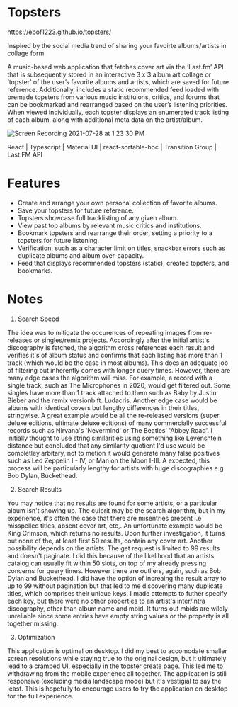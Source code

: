 # Topsters 

https://ebof1223.github.io/topsters/

Inspired by the social media trend of sharing your favoirte albums/artists in collage form. 

A music-based web application that fetches cover art via the ‘Last.fm’ API that is subsequently stored in an interactive 3 x 3 album art collage or ‘topster’ of the user’s favorite albums and artists, which are saved for future reference. Additionally, includes a static recommended feed loaded with premade topsters from various music instituions, critics, and forums that can be bookmarked and rearranged based on the user’s listening priorities. When viewed individually, each topster displays an enumerated track listing of each album, along with additional meta data on the artist/album.


![Screen Recording 2021-07-28 at 1 23 30 PM](https://user-images.githubusercontent.com/66833914/127378471-500b7e22-4e99-4f0f-ac64-909f0bd97c5a.gif)



  React |
  Typescript |
  Material UI |
  react-sortable-hoc |
  Transition Group |
  Last.FM API
  
  # Features
  * Create and arrange your own personal collection of favorite albums.
  * Save your topsters for future reference.
  * Topsters showcase full tracklisting of any given album.
  * View past top albums by relevant music critics and institutions.
  * Bookmark topsters and rearrange their order, setting a priority to a topsters for future listening.
  * Verification, such as a character limit on titles, snackbar errors such as duplicate albums and album over-capacity.
  * Feed that displays recommended topsters (static), created topsters, and bookmarks.
  
  # Notes
  
  1. Search Speed

  The idea was to mitigate the occurences of repeating images from re-releases or singles/remix projects. Accordingly after the initial artist's discography is fetched, the algorithm cross references each result and verifies it's of album status and confirms that each listing has more than 1 track (which would be the case in most albums). This does an adequate job of filtering but inherently comes with longer query times. However, there are many edge cases the algorithm will miss. For example, a record with a single track, such as The Microphones in 2020, would get filtered out. Some singles have more than 1 track attached to them such as Baby by Justin Bieber and the remix versionb ft. Ludacris. Another edge case would be albums with identical covers but lengthy differences in their titles, stringwise. A great example would be all the re-released versions (super deluxe editions, ultimate deluxe editions) of many commercially successful records such as Nirvana's 'Nevermind' or The Beatles' 'Abbey Road'. I initially thought to use string similarities using something like Levenshtein distance but concluded that any similarity quotient I'd use would be completley arbitary, not to metion it would generate many false positives such as Led Zeppelin I - IV, or Man on the Moon I-III. A expected, this process will be particularly lengthy for artists with huge discographies e.g Bob Dylan, Buckethead.
  
 2. Search Results
 
  You may notice that no results are found for some artists, or a particular album isn't showing up. The culprit may be the search algorithm, but in my experience, it's often the case that there are misentries present i.e misspelled titles, absent cover art, etc,. An unfortunate example would be King Crimson, which returns no results. Upon further investigation, it turns out none of the, at least first 50 results, contain any cover art. Another possibility depends on the artists. The get request is limited to 99 results and doesn't paginate. I did this because of the likelihood that an artists catalog can usually fit within 50 slots, on top of my already pressing concerns for query times. However there are outliers, again, such as Bob Dylan and Buckethead. I did have the option of increaing the result array to up to 99 without pagination but that led to me discovering many duplicate titles, which comprises their unique keys. I made attempts to futher specify each key, but there were no other properties to an artist's inter/intra discography, other than album name and mbid. It turns out mbids are wildly unreliable since some entries have empty string values or the property is all together missing.
 

 3. Optimization

  This application is optimal on desktop. I did my best to accomodate smaller screen resolutions while staying true to the original design, but it ultimately lead to a cramped UI, especially in the topster create page. This led me to withdrawing from the mobile experience all together. The application is still responsive (excluding media landscape mode) but it's vestigial to say the least. This is hopefully to encourage users to try the application on desktop for the full experience. 
